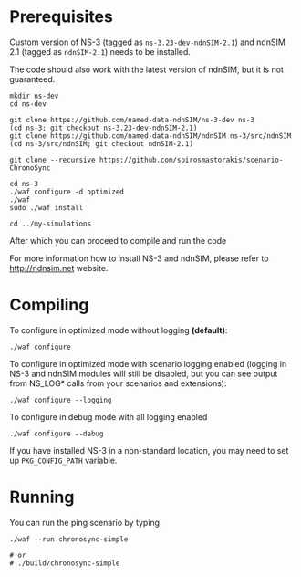 Prerequisites
=============

Custom version of NS-3 (tagged as `ns-3.23-dev-ndnSIM-2.1`) and ndnSIM 2.1 (tagged as `ndnSIM-2.1`)
needs to be installed.

The code should also work with the latest version of ndnSIM, but it is not guaranteed.

    mkdir ns-dev
    cd ns-dev

    git clone https://github.com/named-data-ndnSIM/ns-3-dev ns-3
    (cd ns-3; git checkout ns-3.23-dev-ndnSIM-2.1)
    git clone https://github.com/named-data-ndnSIM/ndnSIM ns-3/src/ndnSIM
    (cd ns-3/src/ndnSIM; git checkout ndnSIM-2.1)

    git clone --recursive https://github.com/spirosmastorakis/scenario-ChronoSync

    cd ns-3
    ./waf configure -d optimized
    ./waf
    sudo ./waf install

    cd ../my-simulations

After which you can proceed to compile and run the code

For more information how to install NS-3 and ndnSIM, please refer to http://ndnsim.net website.

Compiling
=========

To configure in optimized mode without logging **(default)**:

    ./waf configure

To configure in optimized mode with scenario logging enabled (logging in NS-3 and ndnSIM modules will
still be disabled, but you can see output from NS_LOG* calls from your scenarios and extensions):

    ./waf configure --logging

To configure in debug mode with all logging enabled

    ./waf configure --debug

If you have installed NS-3 in a non-standard location, you may need to set up ``PKG_CONFIG_PATH``
variable.

Running
=======

You can run the ping scenario by typing

    ./waf --run chronosync-simple

    # or
    # ./build/chronosync-simple
